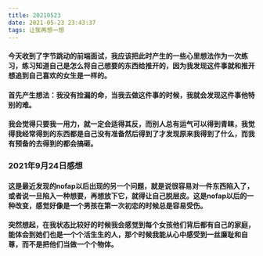 ```yaml
---
title: 20210523
date: 2021-05-23 23:43:37
tags: 让我再想一想
---
```

#### 今天收到了字节跳动的前端面试，我应该把此时产生的一些心里想法作为一次练习，练习知道自己是怎么将自己想要的东西给推开的，因为我发现这件事就和推开想追到自己喜欢的女生是一样的。
#### 首先产生想法：我没有捡漏的命，当我去做这件事的时候，我就会发现这件事他特别的难。
#### 我会觉得只要我一用力，就一定会适得其反，而别人总有运气可以得到青睐，我觉得我经常得到的东西都是自己没有准备然后得到了才发现原来我得到了什么，而我有预备的去得到的都会搞砸。
### 2021年9月24日感想
#### 这是最近发现的nofap以后出现的另一个问题，就是说很容易对一件东西陷入了，或者说一旦陷入一种想要，再想放下它，就得让自己脱层皮。这是nofap以后的一种改变，感觉好像是一个男孩在第一次初恋的时候总是容易受伤。
#### 突然想起，在我状态比较好的时候我会感觉到每个女孩他们背后都有自己的家庭，能体会到她们也是一个个活生生的人，那个时候我能从心中感受到一丝廉耻和自尊，而不是把他们当做一个个物体。
